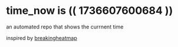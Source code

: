 # time_now is (( 1736607600684 ))

an automated repo that shows the currnent time

inspired by [breakingheatmap](https://github.com/breakingheatmap/breakingheatmap)
